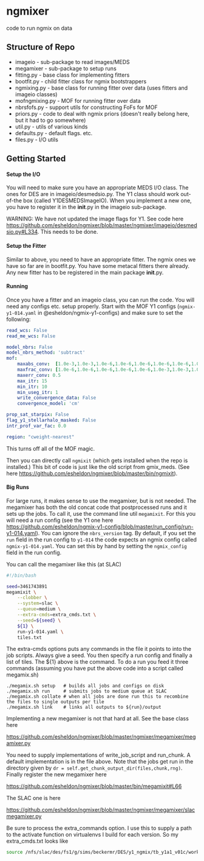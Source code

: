 # ngmixer
code to run ngmix on data

Structure of Repo
-----------------

* imageio - sub-package to read images/MEDS
* megamixer - sub-package to setup runs
* fitting.py - base class for implementing fitters
* bootfit.py - child fitter class for ngmix bootstrappers
* ngmixing.py - base class for running fitter over data (uses fitters and imageio classes)
* mofngmixing.py - MOF for running fitter over data
* nbrsfofs.py - support utils for constructing FoFs for MOF
* priors.py - code to deal with ngmix priors (doesn't really belong here, but it had to go somewhere)
* util.py - utils of various kinds
* defaults.py - default flags. etc.
* files.py - I/O utils

Getting Started
---------------

#### Setup the I/O

You will need to make sure you have an appropriate MEDS I/O class. The ones for DES are in 
imageio/desmedsio.py. The Y1 class should work out-of-the box (called Y1DESMEDSImageIO). When 
you implement a new one, you have to register it in the __init__.py in the imageio sub-package.

WARNING: We have not updated the image flags for Y1. See code here https://github.com/esheldon/ngmixer/blob/master/ngmixer/imageio/desmedsio.py#L334. This needs to be done.

#### Setup the Fitter

Similar to above, you need to have an appropriate fitter. The ngmix ones we have so far are in bootfit.py. 
You have some metacal fitters there already. Any new fitter has to be registered in the main package __init__.py.

#### Running

Once you have a fitter and an imageio class, you can run the code. You will need any configs etc. 
setup properly. Start with the MOF Y1 configs (`ngmix-y1-014.yaml` in @esheldon/ngmix-y1-configs) 
and make sure to set the following:

```yaml
read_wcs: False
read_me_wcs: False

model_nbrs: False
model_nbrs_method: 'subtract'
mof:
    maxabs_conv:  [1.0e-3,1.0e-3,1.0e-6,1.0e-6,1.0e-6,1.0e-6,1.0e-6,1.0e-6,1.0e-6]
    maxfrac_conv: [1.0e-6,1.0e-6,1.0e-6,1.0e-6,1.0e-6,1.0e-3,1.0e-3,1.0e-3,1.0e-3]
    maxerr_conv: 0.5
    max_itr: 15
    min_itr: 10
    min_useg_itr: 1
    write_convergence_data: False
    convergence_model: 'cm'

prop_sat_starpix: False
flag_y1_stellarhalo_masked: False
intr_prof_var_fac: 0.0

region: "cweight-nearest"
```

This turns off all of the MOF magic.

Then you can directly call `ngmixit` (which gets installed when the repo is installed.) This bit 
of code is just like the old script from gmix_meds. (See here https://github.com/esheldon/ngmixer/blob/master/bin/ngmixit).

#### Big Runs

For large runs, it makes sense to use the megamixer, but is not needed. The megamixer 
has both the old concat code that postprocessed runs and it sets up the jobs. To call it, 
use the command line util `megamixit`. For this you will need a run config (see the Y1 one here 
https://github.com/esheldon/ngmix-y1-config/blob/master/run_config/run-y1-014.yaml). You can ignore the 
`nbrs_version` tag. By default, if you set the `run` field in the run config to `y1-014` 
the code expects an ngmix config called `ngmix-y1-014.yaml`. You can set this by hand by 
setting the `ngmix_config` field in the run config.

You can call the megamixer like this (at SLAC)

```bash
#!/bin/bash

seed=3461743891
megamixit \
    --clobber \
    --system=slac \
    --queue=medium \
    --extra-cmds=extra_cmds.txt \
    --seed=${seed} \
    ${1} \
    run-y1-014.yaml \
    tiles.txt
```

The extra-cmds options puts any commands in the file it points to into the job scripts. 
Always give a seed. You then specify a run config and finally a list of tiles. The ${1} 
above is the command. To do a run you feed it three commands (assuming you have put the 
above code into a script called megamix.sh)

```
./megamix.sh setup   # builds all jobs and configs on disk
./megamix.sh run     # submits jobs to medium queue at SLAC
./megamix.sh collate # when all jobs are done run this to recombine the files to single outputs per tile
./megamix.sh link    # links all outputs to ${run}/output
```
Implementing a new megamixer is not that hard at all. See the base class here

https://github.com/esheldon/ngmixer/blob/master/ngmixer/megamixer/megamixer.py

You need to supply implementations of write_job_script and run_chunk. A default 
implementation is in the file above. Note that the jobs get run in the directory 
given by `dr = self.get_chunk_output_dir(files,chunk,rng)`. Finally register the new megamixer here

https://github.com/esheldon/ngmixer/blob/master/bin/megamixit#L66

The SLAC one is here

https://github.com/esheldon/ngmixer/blob/master/ngmixer/megamixer/slacmegamixer.py

Be sure to process the extra_commands option. I use this to supply a path to the 
activate function on virtualenvs I build for each version. So my extra_cmds.txt looks like

```bash
source /nfs/slac/des/fs1/g/sims/beckermr/DES/y1_ngmix/tb_y1a1_v01c/work011/bin/activate
```
